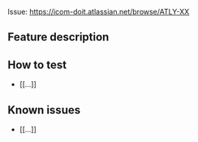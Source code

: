 Issue: https://icom-doit.atlassian.net/browse/ATLY-XX
<!-- Replace PROJ-XX with the correct ticket in Jira and add the Jira title to the Issue title --> 

## Feature description
<!-- Short description of what has been implemented-->

## How to test
<!-- 
Describe how to test the PR
Could include what JUnit tests to run
What endpoints to call and with what data
-->
- [[...]]

## Known issues
<!-- Describe if the PR contains any known issues -->
- [[...]]
 
